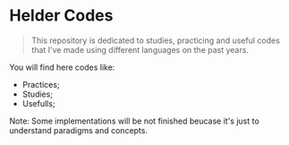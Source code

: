 # Helder Codes

> This repository is dedicated to studies, practicing and useful codes that I've made using different languages on the past years.

You will find here codes like:

- Practices;
- Studies;
- Usefulls;

Note: Some implementations will be not finished beucase it's just to understand paradigms and concepts.
